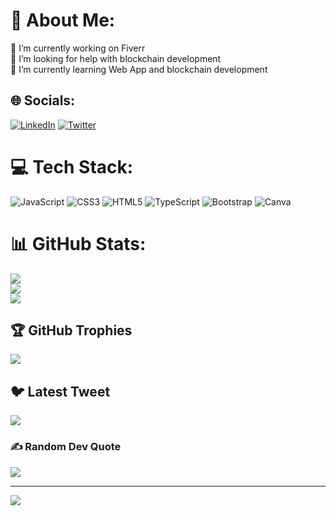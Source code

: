 # 💫 About Me:
🔭 I’m currently working on Fiverr<br>🤝 I’m looking for help with blockchain development<br>🌱 I’m currently learning Web App and blockchain development<br>


## 🌐 Socials:
[![LinkedIn](https://img.shields.io/badge/LinkedIn-%230077B5.svg?logo=linkedin&logoColor=white)](https://linkedin.com/in/https://www.linkedin.com/in/uzairrehman01/) [![Twitter](https://img.shields.io/badge/Twitter-%231DA1F2.svg?logo=Twitter&logoColor=white)](https://twitter.com/https://twitter.com/IUzairAR) 

# 💻 Tech Stack:
![JavaScript](https://img.shields.io/badge/javascript-%23323330.svg?style=for-the-badge&logo=javascript&logoColor=%23F7DF1E) ![CSS3](https://img.shields.io/badge/css3-%231572B6.svg?style=for-the-badge&logo=css3&logoColor=white) ![HTML5](https://img.shields.io/badge/html5-%23E34F26.svg?style=for-the-badge&logo=html5&logoColor=white) ![TypeScript](https://img.shields.io/badge/typescript-%23007ACC.svg?style=for-the-badge&logo=typescript&logoColor=white) ![Bootstrap](https://img.shields.io/badge/bootstrap-%23563D7C.svg?style=for-the-badge&logo=bootstrap&logoColor=white) ![Canva](https://img.shields.io/badge/Canva-%2300C4CC.svg?style=for-the-badge&logo=Canva&logoColor=white)
# 📊 GitHub Stats:
![](https://github-readme-stats.vercel.app/api?username=UzairRehman4&theme=react&hide_border=false&include_all_commits=false&count_private=false)<br/>
![](https://github-readme-streak-stats.herokuapp.com/?user=UzairRehman4&theme=react&hide_border=false)<br/>
![](https://github-readme-stats.vercel.app/api/top-langs/?username=UzairRehman4&theme=react&hide_border=false&include_all_commits=false&count_private=false&layout=compact)

## 🏆 GitHub Trophies
![](https://github-profile-trophy.vercel.app/?username=UzairRehman4&theme=discord&no-frame=false&no-bg=true&margin-w=4)

## 🐦 Latest Tweet
[![](https://gtce.itsvg.in/api?username=https://twitter.com/IUzairAR)](https://github.com/VishwaGauravIn/github-twitter-card-embed)

### ✍️ Random Dev Quote
![](https://quotes-github-readme.vercel.app/api?type=horizontal&theme=radical)

---
[![](https://visitcount.itsvg.in/api?id=UzairRehman4&icon=0&color=0)](https://visitcount.itsvg.in)

<!-- Proudly created with GPRM ( https://gprm.itsvg.in ) -->
